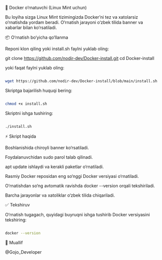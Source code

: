 🚀 Docker o‘rnatuvchi (Linux Mint uchun)

Bu loyiha sizga Linux Mint tizimingizda Docker’ni tez va xatolarsiz o‘rnatishda yordam beradi.
O‘rnatish jarayoni o‘zbek tilida banner va xabarlar bilan ko‘rsatiladi.

📦 O‘rnatish bo‘yicha qo‘llanma

Reponi klon qiling yoki install.sh faylni yuklab oling:

git clone https://github.com/nodir-dev/Docker-install.git
cd Docker-install


yoki faqat faylni yuklab oling:
```bash

wget https://github.com/nodir-dev/Docker-install/blob/main/install.sh
```

Skriptga bajarilish huquqi bering:
```bash

chmod +x install.sh
```

Skriptni ishga tushiring:
```bash

./install.sh

```
⚡ Skript haqida

Boshlanishida chiroyli banner ko‘rsatiladi.

Foydalanuvchidan sudo parol talab qilinadi.

apt update ishlaydi va kerakli paketlar o‘rnatiladi.

Rasmiy Docker reposidan eng so‘nggi Docker versiyasi o‘rnatiladi.

O‘rnatishdan so‘ng avtomatik ravishda docker --version orqali tekshiriladi.

Barcha jarayonlar va xatoliklar o‘zbek tilida chiqariladi.

✅ Tekshiruv

O‘rnatish tugagach, quyidagi buyruqni ishga tushirib Docker versiyasini tekshiring:
```bash

docker --version
```
👤 Muallif

@Gojo_Developer
